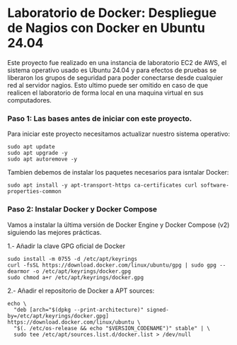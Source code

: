 # Laboratorio de Docker: Despliegue de Nagios con Docker en Ubuntu 24.04

Este proyecto fue realizado en una instancia de laboratorio EC2  de AWS, el sistema operativo usado es Ubuntu 24.04 y para efectos de pruebas se liberaron los grupos de seguridad para poder conectarse desde cualquier red al servidor nagios. Esto ultimo puede ser omitido en caso de que realicen el laboratorio de forma local en una maquina virtual en sus computadores.

### Paso 1: Las bases antes de iniciar con este proyecto.

Para iniciar este proyecto necesitamos actualizar nuestro sistema operativo:

```
sudo apt update
sudo apt upgrade -y
sudo apt autoremove -y
```

Tambien debemos de instalar los paquetes necesarios para isntalar Docker:

```
sudo apt install -y apt-transport-https ca-certificates curl software-properties-common
```

### Paso 2: Instalar Docker y Docker Compose

Vamos a instalar la última versión de Docker Engine y Docker Compose (v2) siguiendo las mejores prácticas.


1.- Añadir la clave GPG oficial de Docker
```
sudo install -m 0755 -d /etc/apt/keyrings
curl -fsSL https://download.docker.com/linux/ubuntu/gpg | sudo gpg --dearmor -o /etc/apt/keyrings/docker.gpg
sudo chmod a+r /etc/apt/keyrings/docker.gpg

```
2.- Añadir el repositorio de Docker a APT sources:
```
echo \
  "deb [arch="$(dpkg --print-architecture)" signed-by=/etc/apt/keyrings/docker.gpg] https://download.docker.com/linux/ubuntu \
  "$(. /etc/os-release && echo "$VERSION_CODENAME")" stable" | \
  sudo tee /etc/apt/sources.list.d/docker.list > /dev/null
```


